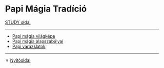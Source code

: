 # Papi Mágia Tradíció

[STUDY oldal](https://github.com/kaktusztea/km100/wiki/STUDY.magiatradicio.papimagia) 

---

- [Papi mágia világképe](101_papi.magia.vilagkep.md)
- [Papi mágia alapszabályai](102_papi.magia.alapszabalyok.md)
- [Papi varázslatok](103_papi.varazslatok.md)

---

⚜️ [Nyitóoldal](start.md)
